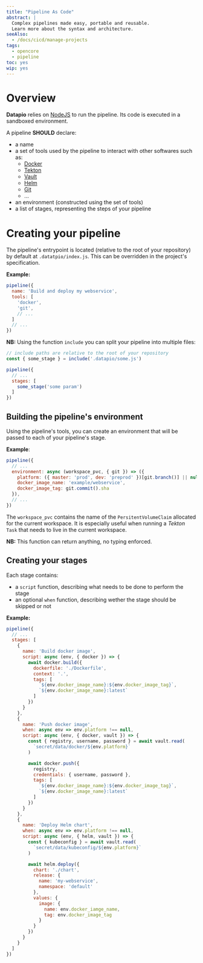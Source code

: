 ```yaml
---
title: "Pipeline As Code"
abstract: |
  Complex pipelines made easy, portable and reusable.
  Learn more about the syntax and architecture.
seeAlso:
  - /docs/cicd/manage-projects
tags:
  - opencore
  - pipeline
toc: yes
wip: yes
---
```


# Overview

**Datapio** relies on [NodeJS](https://nodejs.org) to run the pipeline.
Its code is executed in a sandboxed environment.

A pipeline **SHOULD** declare:

 - a name
 - a set of tools used by the pipeline to interact with other softwares such as:
    - [Docker](https://www.docker.com)
    - [Tekton](https://tekton.dev)
    - [Vault](https://vaultproject.io)
    - [Helm](https://helm.sh)
    - [Git](https://git-scm.com)
    - ...
 - an environment (constructed using the set of tools)
 - a list of stages, representing the steps of your pipeline

# Creating your pipeline

The pipeline's entrypoint is located (relative to the root of your repository) by default at `.datatpio/index.js`.
This can be overridden in the project's specification.

**Example:**

```javascript
pipeline({
  name: 'Build and deploy my webservice',
  tools: [
    'docker',
    'git',
    // ...
  ]
  // ...
})
```

**NB:** Using the function `include` you can split your pipeline into multiple files:

```javascript
// include paths are relative to the root of your repository
const { some_stage } = include('.datapio/some.js')

pipeline({
  // ...
  stages: [
    some_stage('some param')
  ]
})
```

## Building the pipeline's environment

Using the pipeline's tools, you can create an environment that will be passed to each of your pipeline's stage.


**Example**:

```javascript
pipeline({
  // ...
  environment: async (workspace_pvc, { git }) => ({
    platform: ({ master: 'prod', dev: 'preprod' })[git.branch()] || null,
    docker_image_name: 'example/webservice',
    docker_image_tag: git.commit().sha
  }),
  // ...
})
```

The `workspace_pvc` contains the name of the `PersitentVolumeClaim` allocated for the current workspace.
It is especially useful when running a *Tekton* `Task` that needs to live in the current workspace.

**NB:** This function can return anything, no typing enforced.

## Creating your stages

Each stage contains:

 - a `script` function, describing what needs to be done to perform the stage
 - an optional `when` function, describing wether the stage should be skipped or not

**Example:**

```javascript
pipeline({
  // ...
  stages: [
    {
      name: 'Build docker image',
      script: async (env, { docker }) => {
        await docker.build({
          dockerfile: './Dockerfile',
          context: '.',
          tags: [
            `${env.docker_image_name}:${env.docker_image_tag}`,
            `${env.docker_image_name}:latest`
          ]
        })
      }
    },
    {
      name: 'Push docker image',
      when: async env => env.platform !== null,
      script: async (env, { docker, vault }) => {
        const { registry, username, password } = await vault.read(
          `secret/data/docker/${env.platform}`
        )

        await docker.push({
          registry,
          credentials: { username, password },
          tags: [
            `${env.docker_image_name}:${env.docker_image_tag}`,
            `${env.docker_image_name}:latest`
          ]
        })
      }
    },
    {
      name: 'Deploy Helm chart',
      when: async env => env.platform !== null,
      script: async (env, { helm, vault }) => {
        const { kubeconfig } = await vault.read(
          `secret/data/kubeconfig/${env.platform}`
        )

        await helm.deploy({
          chart: './chart',
          release: {
            name: 'my-webservice',
            namespace: 'default'
          },
          values: {
            image: {
              name: env.docker_iamge_name,
              tag: env.docker_image_tag
            }
          }
        })
      }
    }
  ]
})
```
